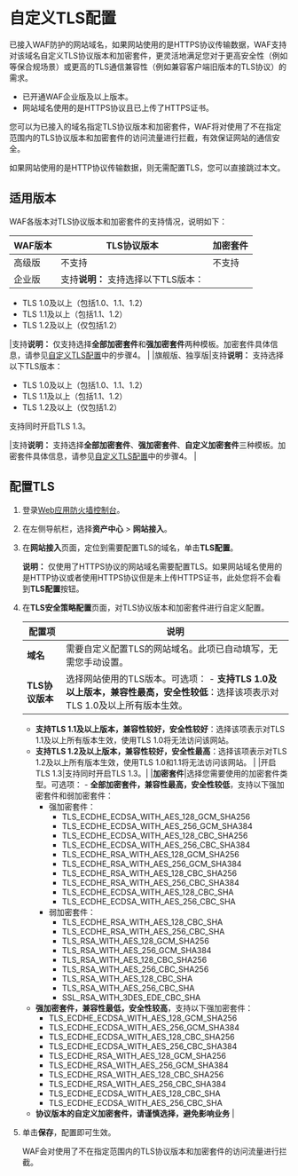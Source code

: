 # 自定义TLS配置

已接入WAF防护的网站域名，如果网站使用的是HTTPS协议传输数据，WAF支持对该域名自定义TLS协议版本和加密套件，更灵活地满足您对于更高安全性（例如等保合规场景）或更高的TLS通信兼容性（例如兼容客户端旧版本的TLS协议）的需求。

-   已开通WAF企业版及以上版本。
-   网站域名使用的是HTTPS协议且已上传了HTTPS证书。

您可以为已接入的域名指定TLS协议版本和加密套件，WAF将对使用了不在指定范围内的TLS协议版本和加密套件的访问流量进行拦截，有效保证网站的通信安全。

如果网站使用的是HTTP协议传输数据，则无需配置TLS，您可以直接跳过本文。

## 适用版本

WAF各版本对TLS协议版本和加密套件的支持情况，说明如下：

|WAF版本|TLS协议版本|加密套件|
|-----|-------|----|
|高级版|不支持|不支持|
|企业版|支持**说明：** 支持选择以下TLS版本：

-   TLS 1.0及以上（包括1.0、1.1、1.2）
-   TLS 1.1及以上（包括1.1、1.2）
-   TLS 1.2及以上（仅包括1.2）

|支持**说明：** 仅支持选择**全部加密套件**和**强加密套件**两种模板。加密套件具体信息，请参见[自定义TLS配置](#task_2035528)中的步骤4。 |
|旗舰版、独享版|支持**说明：** 支持选择以下TLS版本：

-   TLS 1.0及以上（包括1.0、1.1、1.2）
-   TLS 1.1及以上（包括1.1、1.2）
-   TLS 1.2及以上（仅包括1.2）

支持同时开启TLS 1.3。

|支持**说明：** 支持选择**全部加密套件**、**强加密套件**、**自定义加密套件**三种模板。加密套件具体信息，请参见[自定义TLS配置](#task_2035528)中的步骤4。 |

## 配置TLS

1.  登录[Web应用防火墙控制台](https://yundun.console.aliyun.com/?p=waf)。

2.  在左侧导航栏，选择**资产中心** \> **网站接入**。

3.  在**网站接入**页面，定位到需要配置TLS的域名，单击**TLS配置**。

    **说明：** 仅使用了HTTPS协议的网站域名需要配置TLS。如果网站域名使用的是HTTP协议或者使用HTTPS协议但是未上传HTTPS证书，此处您将不会看到**TLS配置**按钮。

4.  在**TLS安全策略配置**页面，对TLS协议版本和加密套件进行自定义配置。

    |配置项|说明|
    |---|--|
    |**域名**|需要自定义配置TLS的网站域名。此项已自动填写，无需您手动设置。|
    |**TLS协议版本**|选择网站使用的TLS版本。可选项：    -   **支持TLS 1.0及以上版本，兼容性最高，安全性较低**：选择该项表示对TLS 1.0及以上所有版本生效。
    -   **支持TLS 1.1及以上版本，兼容性较好，安全性较好**：选择该项表示对TLS 1.1及以上所有版本生效，使用TLS 1.0将无法访问该网站。
    -   **支持TLS 1.2及以上版本，兼容性较好，安全性最高**：选择该项表示对TLS 1.2及以上所有版本生效，使用TLS 1.0和1.1将无法访问该网站。 |
    |开启TLS 1.3|支持同时开启TLS 1.3。|
    |**加密套件**|选择您需要使用的加密套件类型。可选项：    -   **全部加密套件，兼容性最高，安全性较低**，支持以下强加密套件和弱加密套件：
        -   强加密套件：
            -   TLS\_ECDHE\_ECDSA\_WITH\_AES\_128\_GCM\_SHA256
            -   TLS\_ECDHE\_ECDSA\_WITH\_AES\_256\_GCM\_SHA384
            -   TLS\_ECDHE\_ECDSA\_WITH\_AES\_128\_CBC\_SHA256
            -   TLS\_ECDHE\_ECDSA\_WITH\_AES\_256\_CBC\_SHA384
            -   TLS\_ECDHE\_RSA\_WITH\_AES\_128\_GCM\_SHA256
            -   TLS\_ECDHE\_RSA\_WITH\_AES\_256\_GCM\_SHA384
            -   TLS\_ECDHE\_RSA\_WITH\_AES\_128\_CBC\_SHA256
            -   TLS\_ECDHE\_RSA\_WITH\_AES\_256\_CBC\_SHA384
            -   TLS\_ECDHE\_ECDSA\_WITH\_AES\_128\_CBC\_SHA
            -   TLS\_ECDHE\_ECDSA\_WITH\_AES\_256\_CBC\_SHA
        -   弱加密套件：
            -   TLS\_ECDHE\_RSA\_WITH\_AES\_128\_CBC\_SHA
            -   TLS\_ECDHE\_RSA\_WITH\_AES\_256\_CBC\_SHA
            -   TLS\_RSA\_WITH\_AES\_128\_GCM\_SHA256
            -   TLS\_RSA\_WITH\_AES\_256\_GCM\_SHA384
            -   TLS\_RSA\_WITH\_AES\_128\_CBC\_SHA256
            -   TLS\_RSA\_WITH\_AES\_256\_CBC\_SHA256
            -   TLS\_RSA\_WITH\_AES\_128\_CBC\_SHA
            -   TLS\_RSA\_WITH\_AES\_256\_CBC\_SHA
            -   SSL\_RSA\_WITH\_3DES\_EDE\_CBC\_SHA
    -   **强加密套件，兼容性最低，安全性较高**，支持以下强加密套件：
        -   TLS\_ECDHE\_ECDSA\_WITH\_AES\_128\_GCM\_SHA256
        -   TLS\_ECDHE\_ECDSA\_WITH\_AES\_256\_GCM\_SHA384
        -   TLS\_ECDHE\_ECDSA\_WITH\_AES\_128\_CBC\_SHA256
        -   TLS\_ECDHE\_ECDSA\_WITH\_AES\_256\_CBC\_SHA384
        -   TLS\_ECDHE\_RSA\_WITH\_AES\_128\_GCM\_SHA256
        -   TLS\_ECDHE\_RSA\_WITH\_AES\_256\_GCM\_SHA384
        -   TLS\_ECDHE\_RSA\_WITH\_AES\_128\_CBC\_SHA256
        -   TLS\_ECDHE\_RSA\_WITH\_AES\_256\_CBC\_SHA384
        -   TLS\_ECDHE\_ECDSA\_WITH\_AES\_128\_CBC\_SHA
        -   TLS\_ECDHE\_ECDSA\_WITH\_AES\_256\_CBC\_SHA
    -   **协议版本的自定义加密套件，请谨慎选择，避免影响业务** |

5.  单击**保存**，配置即可生效。

    WAF会对使用了不在指定范围内的TLS协议版本和加密套件的访问流量进行拦截。


